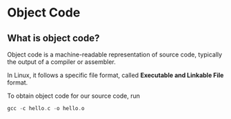 # Object Code

## What is object code?

Object code is a machine-readable representation of source code, typically the output of a compiler or assembler.

In Linux, it follows a specific file format, called **Executable and Linkable File** format.

To obtain object code for our source code, run

```c
gcc -c hello.c -o hello.o
```

